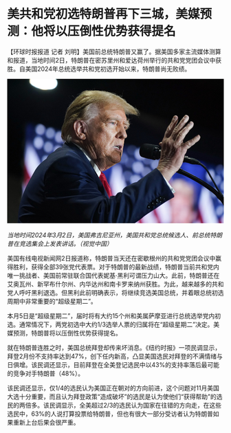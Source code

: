 # 美共和党初选特朗普再下三城，美媒预测：他将以压倒性优势获得提名

【环球时报报道 记者
刘明】美国前总统特朗普又赢了。据美国多家主流媒体测算和报道，当地时间2日，特朗普在密苏里州和爱达荷州举行的共和党党团会议中获胜。自美国2024年总统选举共和党初选开始以来，特朗普尚无败绩。

![2b85b0e596be0ee8469a31a2e58a5ae6.jpg](https://raw.githubusercontent.com/qqhsx/qqnews_image/main/2024/03/04/美共和党初选特朗普再下三城，美媒预测：他将以压倒性优势获得提名/2b85b0e596be0ee8469a31a2e58a5ae6.jpg)

_当地时间2024年3月2日，美国弗吉尼亚州，美国共和党总统候选人、前总统特朗普在竞选集会上发表讲话。（视觉中国）_

美国有线电视新闻网2日报道称，特朗普当天还在密歇根州的共和党党团会议中赢得胜利，获得全部39张党代表票。对于特朗普的最新战绩，特朗普当前共和党内唯一挑战者、美国前常驻联合国代表妮基·黑利可谓压力山大。此前，特朗普还在艾奥瓦州、新罕布什尔州、内华达州和南卡罗来纳州获胜。为此，越来越多的共和党人呼吁黑利退选。但黑利此前明确表示，将继续竞选美国总统，并着眼总统初选周期中非常重要的“超级星期二”。

本月5日是“超级星期二”，届时将有大约15个州和美属萨摩亚进行总统选举党内初选。通常情况下，两党初选中大约1/3选举人票的归属将在“超级星期二”决定。美媒预测，特朗普将以压倒性优势获得提名。

就在特朗普连胜之时，美国总统拜登却传来坏消息。《纽约时报》一项民调显示，拜登2月份不支持率达到47%，创下任内新高，凸显美国选民对拜登的不满情绪与日俱增。该民调还显示，目前拜登在全美登记选民中以43%的支持率落后最可能的竞争对手特朗普（48%）。

该民调还显示，仅1/4的选民认为美国正在朝对的方向前进，这个问题对11月美国大选十分重要，而且认为拜登政策“造成破坏”的选民是认为使他们“获得帮助”的选民的两倍多。该民调显示，全美超过2/3的选民认为国家在往错的方向走，在这些选民中，63%的人说打算投票给特朗普，但也有很大一部分受访者认为特朗普如果重新上台后果会很严重。

